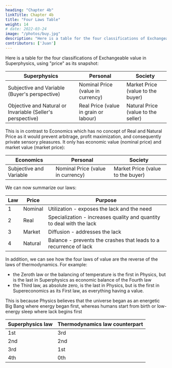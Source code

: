 ```yaml
---
heading: "Chapter 4b"
linkTitle: Chapter 4b
title: "Four Laws Table"
weight: 14
# date: 2022-03-24
image: "/photos/buy.jpg"
description: "Here is a table for the four classifications of Exchangeable value in supereconomics, using 'price' as its snapshot"
contributors: ['Juan']
---
```



Here is a table for the four classifications of Exchangeable value in Superphysics, using "price" as its snapshot:


Superphysics | Personal | Society
--- | --- | ---
Subjective and Variable (Buyer's perspective) | Nominal Price (value in currency) | Market Price (value to the buyer)
Objective and Natural or Invariable (Seller's perspective) | Real Price (value in grain or labour) | Natural Price (value to the seller)


This is in contrast to Economics which has no concept of Real and Natural Price as it would prevent arbitrage, profit maximization, and consequently private sensory pleasures. It only has economic value (nominal price) and market value (market price):


Economics | Personal | Society
--- | --- | ---
Subjective and Variable | Nominal Price (value in currency) | Market Price (value to the buyer)



We can now summarize our laws:

Law | Price | Purpose
--- | --- | ---
1 | Nominal | Utilization - exposes the lack and the need
2 | Real | Specialization - increases quality and quantity to deal with the lack
3 | Market | Diffusion - addresses the lack
4 | Natural | Balance - prevents the crashes that leads to a recurrence of lack

  

In addition, we can see how the four laws of value are the reverse of the laws of thermodynamics. For example:
- the Zeroth law or the balancing of temperature is the first in Physics, but is the last in Superphysics as economic balance of the Fourth law
- the Third law, as absolute zero, is the last in Physics, but is the first in Supereconomics as its First law, as everything having a value.

This is because Physics believes that the universe began as an energetic Big Bang where energy began first, whereas humans start from birth or low-energy sleep where lack begins first

Superphysics law | Thermodynamics law counterpart
--- | ---
1st | 3rd 
2nd | 2nd
3rd | 1st
4th | 0th

<!-- We then input these laws according to our eagle equation in order to create our 'equation' for demand and supply as ps:pd{{< s v="D" >}}. This overturns the mercantilist 'Law' of Supply and Demand of Economics which treats of s and d as equals:

![4](/images/graphics/eglwmg.png)
*Our eagle equation for all kinetic movementfits into both the Third Law of Thermodynamics and the Third Law of Value. The image above is for potental movement (I noticed that some physicists tend to be very fussy about the difference between potential and kinetic energy)*

We find that these four laws match the four factors of our [DCIT model](/posts-pantrynomics/the-demand-capital-industry-trade-model/) which is made up of:

| **Factor** | **Law of Value** | **Value** | **Model** | **Physics equivalent** | **Pantrynomic system** | **Remarks** |
| --- | --- | --- | --- | --- | --- | --- |
| Demand | First | Natural Price | GPFY | Higgs Field | Basic Universal Revenue <br> as store of value <br> and the Grain Index | Basis of economic justice <br> which is lacking in both <br> Capitalism and Communism |
| Capital | Second | Real Price | GUE | Gravitation (we gravitate <br> towards certain interests <br> based on our dharma) | Effort Theory of Value <br> ISAIAH Match | Leads to economic democracy <br> and maximized non-commercial potential|
| Industry | Third | Nominal Price <br> (value in currency) | GGAMS | Strong Layer | Real Price via <br> the Economic Table | Economic balance or stasis <br> that is lacking in Capitalism |
| Trade | Fourth | Market Price <br> (value to the buyer) | GRID | Electroweak | Exchange systems with maintenance cost | Regulates merchants as <br> the opposite of Mercantilism |
 -->


<!-- {{< mess >}}
4/2017: added Economics value matrix

8/2020: overhauled to match Superphysics

7/2021: overhauled to base everything on the four laws

2/2022: Added the four classes (Worker, Warrior, Philosopher, Merchant) onto the four laws
{{< /mess >}}  
 -->
